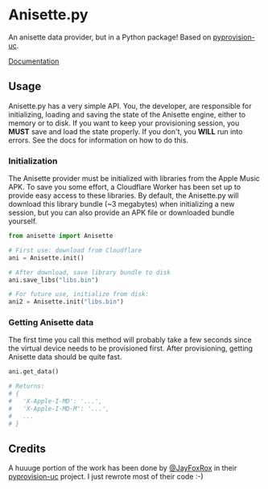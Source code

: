 # Anisette.py

An anisette data provider, but in a Python package! Based on [pyprovision-uc](https://github.com/JayFoxRox/pyprovision-uc).

[Documentation](https://docs.mikealmel.ooo/Anisette.py)

## Usage

Anisette.py has a very simple API.
You, the developer, are responsible for initializing, loading and saving the state of the Anisette engine, either to memory or to disk.
If you want to keep your provisioning session, you **MUST** save and load the state properly. If you don't, you **WILL** run into errors.
See the docs for information on how to do this.

### Initialization

The Anisette provider must be initialized with libraries from the Apple Music APK.
To save you some effort, a Cloudflare Worker has been set up to provide easy access to these libraries.
By default, the Anisette.py will download this library bundle (~3 megabytes) when initializing a new session,
but you can also provide an APK file or downloaded bundle yourself.

```python
from anisette import Anisette

# First use: download from Cloudflare
ani = Anisette.init()

# After download, save library bundle to disk
ani.save_libs("libs.bin")

# For future use, initialize from disk:
ani2 = Anisette.init("libs.bin")
```

### Getting Anisette data

The first time you call this method will probably take a few seconds since the virtual device needs to be provisioned first.
After provisioning, getting Anisette data should be quite fast.

```python
ani.get_data()

# Returns:
# {
#   'X-Apple-I-MD': '...',
#   'X-Apple-I-MD-M': '...',
#   ...
# }
```

## Credits

A huuuge portion of the work has been done by [@JayFoxRox](https://github.com/JayFoxRox/)
in their [pyprovision-uc](https://github.com/JayFoxRox/pyprovision-uc) project.
I just rewrote most of their code :-)

